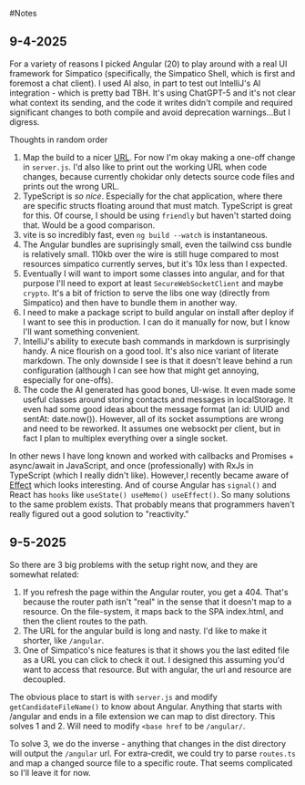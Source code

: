 #Notes

## 9-4-2025 
For a variety of reasons I picked Angular (20) to play around with a real UI framework for Simpatico (specifically, the Simpatico Shell, which is first and foremost a chat client). I used AI also, in part to test out IntelliJ's AI integration - which is pretty bad TBH. It's using ChatGPT-5 and it's not clear what context its sending, and the code it writes didn't compile and required significant changes to both compile and avoid deprecation warnings...But I digress.

Thoughts in random order
1. Map the build to a nicer [URL](http://localhost:8080/lab/angular/dist/angular/browser/). For now I'm okay making a one-off change in `server.js`. I'd also like to print out the working URL when code changes, because currently chokidar only detects source code files and prints out the wrong URL.
2. TypeScript is *so nice*. Especially for the chat application, where there are specific structs floating around that must match. TypeScript is great for this. Of course, I should be using `friendly` but haven't started doing that. Would be a good comparison. 
3. vite is so incredibly fast, even `ng build --watch` is instantaneous.
4. The Angular bundles are suprisingly small, even the tailwind css bundle is relatively small. 110kb over the wire is still huge compared to most resources simpatico currently serves, but it's 10x less than I expected.
5. Eventually I will want to import some classes into angular, and for that purpose I'll need to export at least `SecureWebSocketClient` and maybe `crypto`. It's a bit of friction to serve the libs one way (directly from Simpatico) and then have to bundle them in another way.
6. I need to make a package script to build angular on install after deploy if I want to see this in production. I can do it manually for now, but I know I'll want something convenient.
7. IntelliJ's ability to execute bash commands in markdown is surprisingly handy. A nice flourish on a good tool. It's also nice variant of literate markdown. The only downside I see is that it doesn't leave behind a run configuration (although I can see how that might get annoying, especially for one-offs).
8. The code the AI generated has good bones, UI-wise. It even made some useful classes around storing contacts and messages in localStorage. It even had some good ideas about the message format (an id: UUID and sentAt: date.now()). However, all of its socket assumptions are wrong and need to be reworked. It assumes one websockt per client, but in fact I plan to multiplex everything over a single socket. 

In other news I have long known and worked with callbacks and Promises + async/await in JavaScript, and once (professionally) with RxJs in TypeScript (which I really didn't like). However,I recently became aware of [Effect](https://effect.website/) which looks interesting. And of course Angular has `signal()` and React has `hooks` like `useState() useMemo() useEffect()`. So many solutions to the same problem exists. That probably means that programmers haven't really figured out a good solution to "reactivity." 

## 9-5-2025

So there are 3 big problems with the setup right now, and they are somewhat related:
1. If you refresh the page within the Angular router, you get a 404. That's because the router path isn't "real" in the sense that it doesn't map to a resource. On the file-system, it maps back to the SPA index.html, and then the client routes to the path.
2. The URL for the angular build is long and nasty. I'd like to make it shorter, like `/angular`.
3. One of Simpatico's nice features is that it shows you the last edited file as a URL you can click to check it out. I designed this assuming you'd want to access that resource. But with angular, the url and resource are decoupled.

The obvious place to start is with `server.js` and modify `getCandidateFileName()` to know about Angular. Anything that starts with /angular and ends in a file extension we can map to dist directory. This solves 1 and 2. Will need to modify `<base href` to be `/angular/`.

To solve 3, we do the inverse - anything that changes in the dist directory will output the `/angular` url. For extra-credit, we could try to parse `routes.ts` and map a changed source file to a specific route. That seems complicated so I'll leave it for now.
